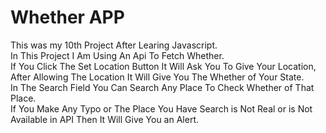 <h1>Whether APP </h1>
This was my 10th Project After Learing Javascript.
<br>
In This Project I Am Using An Api To Fetch Whether.
<br>
If You Click The Set Location Button It Will Ask You To Give Your Location, After Allowing The Location It Will Give You The Whether of Your State.
<br>
In The Search Field You Can Search Any Place To Check Whether of That Place.
<br>
If You Make Any Typo or The Place You Have Search is Not Real or is Not Available in API Then It Will Give You an Alert.
